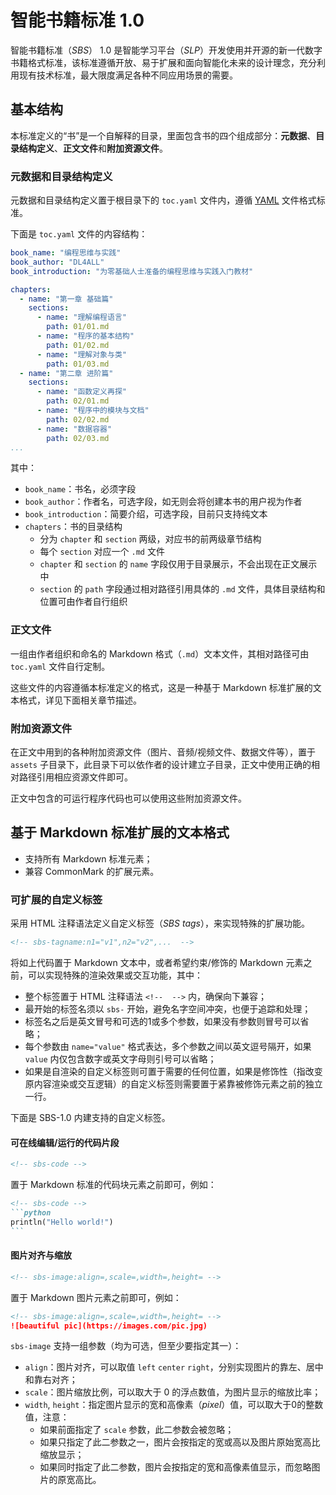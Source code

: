# 智能书籍标准 1.0

智能书籍标准（*SBS*） 1.0 是智能学习平台（*SLP*）开发使用并开源的新一代数字书籍格式标准，该标准遵循开放、易于扩展和面向智能化未来的设计理念，充分利用现有技术标准，最大限度满足各种不同应用场景的需要。

## 基本结构

本标准定义的“书”是一个自解释的目录，里面包含书的四个组成部分：**元数据**、**目录结构定义**、**正文文件**和**附加资源文件**。

### 元数据和目录结构定义

元数据和目录结构定义置于根目录下的 `toc.yaml` 文件内，遵循 [YAML](https://yaml.org/) 文件格式标准。

下面是 `toc.yaml` 文件的内容结构：

```yaml
book_name: "编程思维与实践"
book_author: "DL4ALL"
book_introduction: "为零基础人士准备的编程思维与实践入门教材"

chapters:
  - name: "第一章 基础篇"
    sections:
      - name: "理解编程语言"
        path: 01/01.md
      - name: "程序的基本结构"
        path: 01/02.md
      - name: "理解对象与类"
        path: 01/03.md
  - name: "第二章 进阶篇"
    sections:
      - name: "函数定义再探"
        path: 02/01.md
      - name: "程序中的模块与文档"
        path: 02/02.md
      - name: "数据容器"
        path: 02/03.md
...
```

其中：

- `book_name`：书名，必须字段
- `book_author`：作者名，可选字段，如无则会将创建本书的用户视为作者
- `book_introduction`：简要介绍，可选字段，目前只支持纯文本
- `chapters`：书的目录结构
  - 分为 `chapter` 和 `section` 两级，对应书的前两级章节结构
  - 每个 `section` 对应一个 `.md` 文件
  - `chapter` 和 `section` 的 `name` 字段仅用于目录展示，不会出现在正文展示中
  - `section` 的 `path` 字段通过相对路径引用具体的 `.md` 文件，具体目录结构和位置可由作者自行组织

### 正文文件

一组由作者组织和命名的 Markdown 格式（`.md`）文本文件，其相对路径可由 `toc.yaml` 文件自行定制。

这些文件的内容遵循本标准定义的格式，这是一种基于 Markdown 标准扩展的文本格式，详见下面相关章节描述。

### 附加资源文件

在正文中用到的各种附加资源文件（图片、音频/视频文件、数据文件等），置于 `assets` 子目录下，此目录下可以依作者的设计建立子目录，正文中使用正确的相对路径引用相应资源文件即可。

正文中包含的可运行程序代码也可以使用这些附加资源文件。

## 基于 Markdown 标准扩展的文本格式

- 支持所有 Markdown 标准元素；
- 兼容 CommonMark 的扩展元素。

### 可扩展的自定义标签

采用 HTML 注释语法定义自定义标签（*SBS tags*），来实现特殊的扩展功能。

```markdown
<!-- sbs-tagname:n1="v1",n2="v2",...  -->
```

将如上代码置于 Markdown 文本中，或者希望约束/修饰的 Markdown 元素之前，可以实现特殊的渲染效果或交互功能，其中：
- 整个标签置于 HTML 注释语法 `<!--  -->` 内，确保向下兼容；
- 最开始的标签名须以 `sbs-` 开始，避免名字空间冲突，也便于追踪和处理；
- 标签名之后是英文冒号和可选的1或多个参数，如果没有参数则冒号可以省略；
- 每个参数由 `name="value"` 格式表达，多个参数之间以英文逗号隔开，如果 `value` 内仅包含数字或英文字母则引号可以省略；
- 如果是自渲染的自定义标签则可置于需要的任何位置，如果是修饰性（指改变原内容渲染或交互逻辑）的自定义标签则需要置于紧靠被修饰元素之前的独立一行。

下面是 SBS-1.0 内建支持的自定义标签。

#### 可在线编辑/运行的代码片段

```markdown
<!-- sbs-code -->
```

置于 Markdown 标准的代码块元素之前即可，例如：

````markdown
<!-- sbs-code -->
```python
println("Hello world!")
```
````

#### 图片对齐与缩放

```markdown
<!-- sbs-image:align=,scale=,width=,height= -->
```

置于 Markdown 图片元素之前即可，例如：

```markdown
<!-- sbs-image:align=,scale=,width=,height= -->
![beautiful pic](https://images.com/pic.jpg)
```

`sbs-image` 支持一组参数（均为可选，但至少要指定其一）：
- `align`：图片对齐，可以取值 `left` `center` `right`，分别实现图片的靠左、居中和靠右对齐；
- `scale`：图片缩放比例，可以取大于 0 的浮点数值，为图片显示的缩放比率；
- `width`, `height`：指定图片显示的宽和高像素（*pixel*）值，可以取大于0的整数值，注意：
  - 如果前面指定了 `scale` 参数，此二参数会被忽略；
  - 如果只指定了此二参数之一，图片会按指定的宽或高以及图片原始宽高比缩放显示；
  - 如果同时指定了此二参数，图片会按指定的宽和高像素值显示，而忽略图片的原宽高比。
